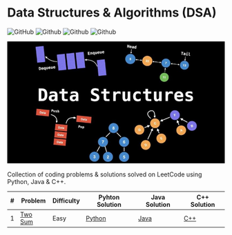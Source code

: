# Data Structures & Algorithms (DSA)

![GitHub](https://img.shields.io/github/license/mashape/apistatus.svg?style=for-the-badge)
![Github](https://img.shields.io/badge/languages-python-green.svg?longCache=true&style=for-the-badge)
![Github](https://img.shields.io/badge/languages-java-green.svg?longCache=true&style=for-the-badge)
![Github](https://img.shields.io/badge/languages-c++-green.svg?longCache=true&style=for-the-badge)

![alt text](dsa.jpg)

Collection of coding problems & solutions solved on LeetCode using Python, Java & C++.


| # | Problem | Difficulty |Pyhton Solution | Java Solution|C++ Solution|
|---|---------|------------|----------|----------|----------|
1 | [Two Sum](https://leetcode.com/problems/two-sum) | Easy | [Python](./LeetCode/Python/TwoSum.py)|[Java]() | [C++]() |
